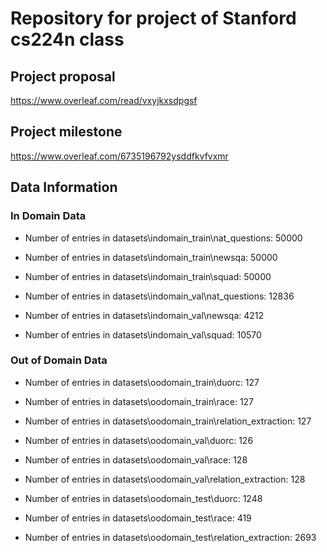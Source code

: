 # Repository for project of Stanford cs224n class
## Project proposal
https://www.overleaf.com/read/vxyjkxsdpgsf

## Project milestone
https://www.overleaf.com/6735196792ysddfkvfvxmr

## Data Information

### In Domain Data
* Number of entries in datasets\indomain_train\nat_questions: 50000
* Number of entries in datasets\indomain_train\newsqa: 50000
* Number of entries in datasets\indomain_train\squad: 50000

* Number of entries in datasets\indomain_val\nat_questions: 12836
* Number of entries in datasets\indomain_val\newsqa: 4212
* Number of entries in datasets\indomain_val\squad: 10570

### Out of Domain Data
* Number of entries in datasets\oodomain_train\duorc: 127
* Number of entries in datasets\oodomain_train\race: 127
* Number of entries in datasets\oodomain_train\relation_extraction: 127

* Number of entries in datasets\oodomain_val\duorc: 126
* Number of entries in datasets\oodomain_val\race: 128
* Number of entries in datasets\oodomain_val\relation_extraction: 128

* Number of entries in datasets\oodomain_test\duorc: 1248
* Number of entries in datasets\oodomain_test\race: 419
* Number of entries in datasets\oodomain_test\relation_extraction: 2693
